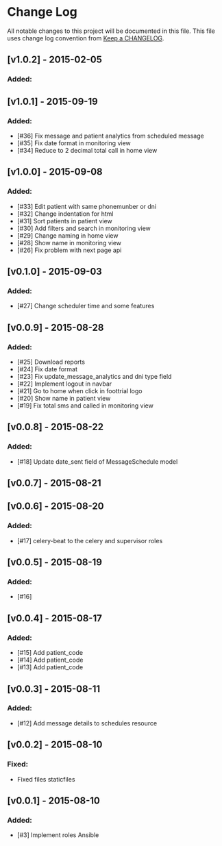 # Change Log
All notable changes to this project will be documented in this file.
This file uses change log convention from [Keep a CHANGELOG](http://keepachangelog.com).

## [v1.0.2] - 2015-02-05

### Added:

## [v1.0.1] - 2015-09-19

### Added:
- [#36] Fix message and patient analytics from scheduled message
- [#35] Fix date format in monitoring view
- [#34] Reduce to 2 decimal total call in home view

## [v1.0.0] - 2015-09-08

### Added:
- [#33] Edit patient with same phonemunber or dni
- [#32] Change indentation for html
- [#31] Sort patients in patient view
- [#30] Add filters and search in monitoring view
- [#29] Change naming in home view
- [#28] Show name in monitoring view
- [#26] Fix problem with next page api

## [v0.1.0] - 2015-09-03

### Added:
- [#27] Change scheduler time and some features

## [v0.0.9] - 2015-08-28

### Added:
- [#25] Download reports
- [#24] Fix date format
- [#23] Fix update_message_analytics and dni type field
- [#22] Implement logout in navbar
- [#21] Go to home when click in foottrial logo
- [#20] Show name in patient view
- [#19] Fix total sms and called in monitoring view

## [v0.0.8] - 2015-08-22

### Added:
- [#18] Update date_sent field of MessageSchedule model

## [v0.0.7] - 2015-08-21

## [v0.0.6] - 2015-08-20

### Added:
- [#17] celery-beat to the celery and supervisor roles

## [v0.0.5] - 2015-08-19

### Added:
- [#16]

## [v0.0.4] - 2015-08-17

### Added:
- [#15] Add patient_code
- [#14] Add patient_code
- [#13] Add patient_code

## [v0.0.3] - 2015-08-11

### Added:
- [#12] Add message details to schedules resource

## [v0.0.2] - 2015-08-10

### Fixed:
- Fixed files staticfiles

## [v0.0.1] - 2015-08-10

### Added:
- [#3] Implement roles Ansible


[CONTRIBUTING.md]: CONTRIBUTING.md
[LICENCE.md]: LICENCE.md
[README.md]: README.md
